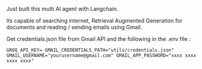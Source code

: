 Just built this multi AI agent with Langchain.

Its capable of searching internet, Retrieval Augmented Generation for documents and reading / sending emails using Gmail.

Get credentials.json file from Gmail API and the following in the .env file : 

`
GROQ_API_KEY=
GMAIL_CREDENTIALS_PATH="utils/credentials.json"
GMAIL_USERNAME="yourusername@gmail.com"
GMAIL_APP_PASSWORD="xxxx xxxx xxxx xxxx"
`
